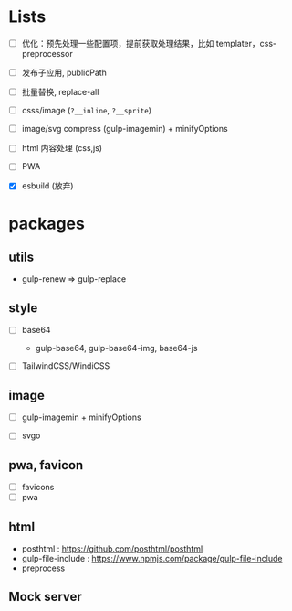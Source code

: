 
# Lists
- [ ] 优化：预先处理一些配置项，提前获取处理结果，比如 templater，css-preprocessor
- [ ] 发布子应用, publicPath
- [ ] 批量替换, replace-all
- [ ] csss/image (`?__inline`, `?__sprite`)
- [ ] image/svg compress (gulp-imagemin) + minifyOptions
- [ ] html 内容处理 (css,js)
- [ ] PWA
- [x] esbuild (放弃)




# packages

## utils
- gulp-renew => gulp-replace

## style
- [ ] base64
  - gulp-base64, gulp-base64-img, base64-js
- [ ] TailwindCSS/WindiCSS


## image
- [ ] gulp-imagemin + minifyOptions
- [ ] svgo


## pwa, favicon
- [ ] favicons
- [ ] pwa

## html
- posthtml : https://github.com/posthtml/posthtml
- gulp-file-include : https://www.npmjs.com/package/gulp-file-include
- preprocess

## Mock server



